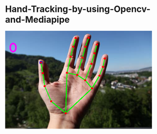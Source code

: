 # Hand-Tracking-by-using-Opencv-and-Mediapipe
![Certificate](https://github.com/asadwaris/Hand-Tracking-by-using-Opencv-and-Mediapipe/blob/main/image_with_landmarks_detected.png)
